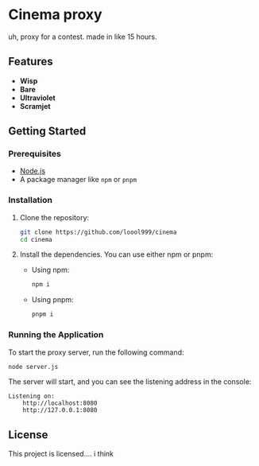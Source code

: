 # Cinema proxy

uh, proxy for a contest. made in like 15 hours.

## Features

- **Wisp**
- **Bare**
- **Ultraviolet**
- **Scramjet**

## Getting Started

### Prerequisites

- [Node.js](https://nodejs.org/)
- A package manager like `npm` or `pnpm`

### Installation

1. Clone the repository:
   ```sh
   git clone https://github.com/loool999/cinema
   cd cinema
   ```

2. Install the dependencies. You can use either npm or pnpm:
   - Using npm:
     ```sh
     npm i
     ```
   - Using pnpm:
     ```sh
     pnpm i
     ```

### Running the Application

To start the proxy server, run the following command:

```sh
node server.js
```

The server will start, and you can see the listening address in the console:

```
Listening on:
    http://localhost:8080
    http://127.0.0.1:8080
```

## License

This project is licensed.... i think
